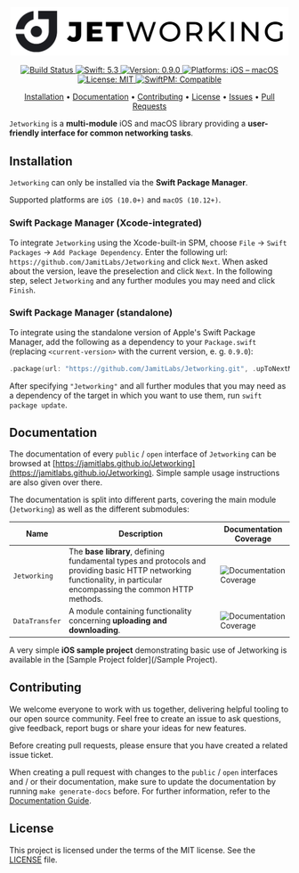 <p align="center">
    <img src="https://raw.githubusercontent.com/JamitLabs/Jetworking/develop/Logo.png" width=500>
</p>

<p align="center">
    <a href="https://app.bitrise.io/app/6d6f72dca6056dce#/builds">
        <img src="https://app.bitrise.io/app/6d6f72dca6056dce.svg?token=fzLBK2JeJ4CWdSUxC7C9Fg&branch=develop" alt="Build Status">
    </a>
    <a href="#">
        <img src="https://img.shields.io/badge/swift-5.3-FFAC45.svg" alt="Swift: 5.3">
    </a>
    <a href="https://github.com/JamitLabs/Jetworking/releases">
    <img src="https://img.shields.io/badge/version-0.9.0-blue.svg"
    alt="Version: 0.9.0">
    </a>
    <a href="#">
    <img src="https://img.shields.io/badge/Platforms-iOS%20|%20macOS-FF69B4.svg"
        alt="Platforms: iOS – macOS">
    </a>
    <a href="https://github.com/JamitLabs/Jetworking/blob/develop/LICENSE">
        <img src="https://img.shields.io/badge/license-MIT-lightgrey.svg" alt="License: MIT">
    </a>
    <a href="https://github.com/apple/swift-package-manager">
        <img src="https://img.shields.io/badge/SwiftPM-compatible-brightgreen.svg" alt="SwiftPM: Compatible">
    </a>
</p>

<p align="center">
    <a href="#installation">Installation</a>
  • <a href="#documentation">Documentation</a>
  • <a href="#contributing">Contributing</a>
  • <a href="#license">License</a>
  • <a href="https://github.com/JamitLabs/Jetworking/issues">Issues</a>
  • <a href="https://github.com/JamitLabs/Jetworking/pulls">Pull Requests</a>
</p>

`Jetworking` is a **multi-module** iOS and macOS library providing a **user-friendly interface for common networking tasks**.

## Installation

`Jetworking` can only be installed via the **Swift Package Manager**. 

Supported platforms are `iOS (10.0+)` and `macOS (10.12+)`.

### Swift Package Manager (Xcode-integrated)

To integrate `Jetworking` using the Xcode-built-in SPM, choose `File` → `Swift Packages` → `Add Package Dependency`. Enter the following url: `https://github.com/JamitLabs/Jetworking` and click `Next`. When asked about the version, leave the preselection and click `Next`. In the following step, select `Jetworking` and any further modules you may need and click `Finish`.

### Swift Package Manager (standalone)

To integrate using the standalone version of Apple's Swift Package Manager, add the following as a dependency to your `Package.swift` (replacing `<current-version>` with the current version, e. g. `0.9.0`):

```swift
.package(url: "https://github.com/JamitLabs/Jetworking.git", .upToNextMajor(from: "<current-version>"))
```

After specifying `"Jetworking"` and all further modules that you may need as a dependency of the target in which you want to use them, run `swift package update`.

## Documentation

The documentation of every `public` / `open` interface of `Jetworking` can be browsed at [https://jamitlabs.github.io/Jetworking](https://jamitlabs.github.io/Jetworking). Simple sample usage instructions are also given over there.

The documentation is split into different parts, covering the main module (`Jetworking`) as well as the different submodules:

| Name | Description | Documentation Coverage |
| ---  | ----------- | ------------- |
| `Jetworking` | The **base library**, defining fundamental types and protocols and providing basic HTTP networking functionality, in particular encompassing the common HTTP methods. | <img src="https://jamitlabs.github.io/Jetworking/badge.svg" alt="Documentation Coverage"> |
| `DataTransfer` | A module containing functionality concerning **uploading and downloading**. | <img src="https://jamitlabs.github.io/Jetworking/Modules/DataTransfer/badge.svg" alt="Documentation Coverage"> |

A very simple **iOS sample project** demonstrating basic use of Jetworking is available in the [Sample Project folder](/Sample Project).

## Contributing

We welcome everyone to work with us together, delivering helpful tooling to our open source community. Feel free to create an issue to ask questions, give feedback, report bugs or share your ideas for new features.

Before creating pull requests, please ensure that you have created a related issue ticket.

When creating a pull request with changes to the `public` / `open` interfaces and / or their documentation, make sure to update the documentation by running `make generate-docs` before. For further information, refer to the [Documentation Guide](/Documentation).

## License

This project is licensed under the terms of the MIT license. See the [LICENSE](/LICENSE) file.
